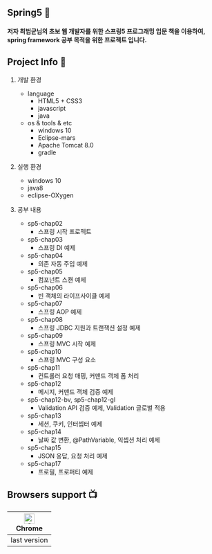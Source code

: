 ## Spring5 👋
#### 저자 최범균님의 초보 웹 개발자를 위한 스프링5 프로그래밍 입문 책을 이용하여, spring framework 공부 목적을 위한 프로젝트 입니다.

## Project Info :punch:
1. 개발 환경
   * language
      - HTML5 + CSS3
      - javascript
      - java
   * os & tools & etc
      - windows 10
      - Eclipse-mars
      - Apache Tomcat 8.0
      - gradle
      
2. 실행 환경
    * windows 10
    * java8
    * eclipse-OXygen
    
3. 공부 내용
    * sp5-chap02
      * 스프링 시작 프로젝트
    * sp5-chap03
      * 스프링 DI 예제
    * sp5-chap04
      * 의존 자동 주입 예제
    * sp5-chap05
      * 컴포넌트 스캔 예제
    * sp5-chap06
      * 빈 객체의 라이프사이클 예제
    * sp5-chap07
      * 스프링 AOP 예제
    * sp5-chap08
      * 스프링 JDBC 지원과 트랜잭션 설정 예제
    * sp5-chap09
      * 스프링 MVC 시작 예제
    * sp5-chap10
      * 스프링 MVC 구성 요소
    * sp5-chap11
      * 컨트롤러 요청 매핑, 커맨드 객체 폼 처리
    * sp5-chap12
      * 메시지, 커맨드 객체 검증 예제
    * sp5-chap12-bv, sp5-chap12-gl
      * Validation API 검증 예제, Validation 글로벌 적용
    * sp5-chap13
      * 세션, 쿠키, 인터셉터 예제
    * sp5-chap14
      * 날짜 값 변환, @PathVariable, 익셉션 처리 예제
    * sp5-chap15
      * JSON 응답, 요청 처리 예제
    * sp5-chap17
      * 프로필, 프로퍼티 예제

## Browsers support :tv:

| [<img src="https://raw.githubusercontent.com/alrra/browser-logos/master/src/chrome/chrome_48x48.png" alt="Chrome" width="24px" height="24px" />](http://godban.github.io/browsers-support-badges/)<br/>Chrome |
| --------- |
| last version
